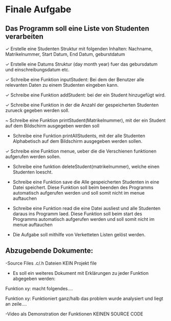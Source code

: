 # Finale Aufgabe

## Das Programm soll eine Liste von Studenten verarbeiten

✓ Erstelle eine Studenten Struktur mit folgenden Inhalten: Nachname, Matrikelnummer, Start Datum, End Datum, geburstdatum

✓ Erstelle eine Datums Struktur (day month year) fuer das gebursdatum und einschreibungsdatum etc.

✓ Schreibe eine Funktion inputStudent: Bei dem der Benutzer alle relevanten Daten zu einem Studenten eingeben kann.

✓ Schreibe eine Funktion addStudent: bei der ein Student hinzugefügt wird.

✓ Schreibe eine Funktion in der die Anzahl der gespeicherten Studenten zurueck gegeben werden soll.

~ Schreibe eine Funktion printStudent(Matrikelnummer), mit der ein Student auf dem Bildschirm ausgegeben werden soll

- Schreibe eine Funktion printAllStudents, mit der alle Studenten Alphabetisch auf dem Bildschirm ausgegeben werden sollen.

✓ Schreibe eine Funktion menue, ueber die die Verschienen funktionen aufgerufen werden sollen.

- Schreibe eine funktion deleteStudent(matrikelnummer), welche einen Studenten loescht.

- Schreibe eine Funktion save die Alle gespeicherten Studenten in eine Datei speichert. Diese Funktion soll beim beenden des Programms automatisch aufgerufen werden und soll somit nicht im menue auftauchen

- Schreibe eine Funktion read die eine Datei ausliest und alle Studenten daraus ins Programm laed. Diese Funktion soll beim start des Programms automatisch aufgerufen werden und soll somit nicht im menue auftauchen

- Die Aufgabe soll mithilfe von Verketteten Listen gelöst werden.

## Abzugebende Dokumente:

-Source Files .c/.h Dateien KEIN Projekt file

- Es soll ein weiteres Dokument mit Erklärungen zu jeder Funktion abgegeben werden:

Funktion xy: macht folgendes....

Funktion xy: Funktioniert ganz/halb das problem wurde analysiert und liegt an zeile....

-Video als Demonstration der Funktionen KEINEN SOURCE CODE
